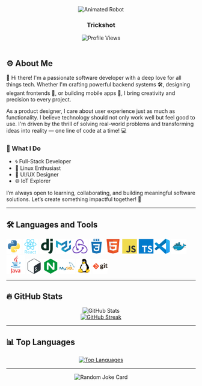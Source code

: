 <div id="header" align="center">
  <img src="https://github.com/Trick-shot/media/blob/main/robot.gif" width="150" height="150" alt="Animated Robot" />
  <h3>Trickshot</h3>
  <img src="https://komarev.com/ghpvc/?username=Trick-shot&label=Profile%20Views&color=0e75b6&style=flat" alt="Profile Views" />
</div>

<br />

## ⚙️ About Me

👋 Hi there! I'm a passionate software developer with a deep love for all things tech. Whether I'm crafting powerful backend systems 🛠️, designing elegant frontends 🎨, or building mobile apps 📱, I bring creativity and precision to every project.

As a product designer, I care about user experience just as much as functionality. I believe technology should not only work well but feel good to use. I'm driven by the thrill of solving real-world problems and transforming ideas into reality — one line of code at a time! 💻

### 💼 What I Do
- 🌀 Full-Stack Developer  
- 🐧 Linux Enthusiast  
- 🎨 UI/UX Designer  
- 🌐 IoT Explorer  

I’m always open to learning, collaborating, and building meaningful software solutions. Let’s create something impactful together! 🚀

---

## 🛠️ Languages and Tools

<div align="left">
  <img src="https://github.com/devicons/devicon/blob/master/icons/python/python-original.svg" title="Python" alt="Python" width="40" height="40" />
  <img src="https://github.com/devicons/devicon/blob/master/icons/react/react-original-wordmark.svg" title="React" alt="React" width="40" height="40" />
  <img src="https://github.com/devicons/devicon/blob/master/icons/django/django-plain.svg" title="Django" alt="Django" width="40" height="40" />
  <img src="https://github.com/devicons/devicon/blob/master/icons/materialui/materialui-original.svg" title="Material UI" alt="Material UI" width="40" height="40" />
  <img src="https://github.com/devicons/devicon/blob/master/icons/redux/redux-original.svg" title="Redux" alt="Redux" width="40" height="40" />
  <img src="https://github.com/devicons/devicon/blob/master/icons/css3/css3-plain-wordmark.svg" title="CSS3" alt="CSS3" width="40" height="40" />
  <img src="https://github.com/devicons/devicon/blob/master/icons/html5/html5-original.svg" title="HTML5" alt="HTML5" width="40" height="40" />
  <img src="https://github.com/devicons/devicon/blob/master/icons/javascript/javascript-original.svg" title="JavaScript" alt="JavaScript" width="40" height="40" />
  <img src="https://github.com/devicons/devicon/blob/master/icons/typescript/typescript-original.svg" title="TypeScript" alt="TypeScript" width="40" height="40" />
  <img src="https://github.com/devicons/devicon/blob/master/icons/vscode/vscode-original.svg" title="VSCode" alt="VSCode" width="40" height="40" />
  <img src="https://github.com/devicons/devicon/blob/master/icons/docker/docker-original.svg" title="Docker" alt="Docker" width="40" height="40" />
  <img src="https://github.com/devicons/devicon/blob/master/icons/java/java-original-wordmark.svg" title="Java" alt="Java" width="50" height="50" />
  <img src="https://github.com/devicons/devicon/blob/master/icons/bash/bash-original.svg" title="Bash" alt="Bash" width="40" height="40" />
  <img src="https://github.com/devicons/devicon/blob/master/icons/nginx/nginx-original.svg" title="Nginx" alt="Nginx" width="40" height="40" />
  <img src="https://github.com/devicons/devicon/blob/master/icons/mysql/mysql-original-wordmark.svg" title="MySQL" alt="MySQL" width="40" height="40" />
  <img src="https://github.com/devicons/devicon/blob/master/icons/linux/linux-original.svg" title="Linux" alt="Linux" width="40" height="40" />
  <img src="https://github.com/devicons/devicon/blob/master/icons/git/git-original-wordmark.svg" title="Git" alt="Git" width="40" height="40" />
</div>

---

## 🔥 GitHub Stats

<div align="center">
  <img src="https://github-readme-stats.vercel.app/api?username=Trick-shot&show_icons=true&theme=tokyonight" alt="GitHub Stats" />
</div>

<div align="center">
  <a href="https://git.io/streak-stats">
    <img src="https://github-readme-streak-stats.herokuapp.com?user=Trick-shot&theme=tokyonight-duo&hide_border=true" alt="GitHub Streak" />
  </a>
</div>

---

## 📊 Top Languages

<div align="center">
  <a href="https://github.com/anuraghazra/github-readme-stats">
    <img src="https://github-readme-stats.vercel.app/api/top-langs/?username=Trick-shot&layout=donut&theme=radical" alt="Top Languages" />
  </a>
</div>

---

<div align="center">
  <img src="https://readme-jokes.vercel.app/api?theme=tokyonight" alt="Random Joke Card" />
</div>
